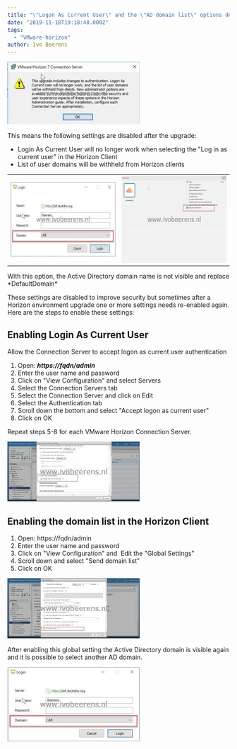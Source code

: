 ```yaml
---
title: "\"Logon As Current User\" and the \"AD domain list\" options default disabled after a VMware Horizon upgrade"
date: "2019-11-18T19:18:48.000Z"
tags: 
  - "VMware-horizon"
author: Ivo Beerens
---
```


[![](images/1-300x141.jpg)](images/1.jpg)

This means the following settings are disabled after the upgrade:

- Login As Current User will no longer work when selecting the "Log in as current user" in the Horizon Client
- List of user domains will be withheld from Horizon clients

<table style="border-collapse: collapse; width: 100%;"><tbody><tr><td style="width: 50%;"><a href="images/domainon.jpg"><img class="aligncenter size-medium wp-image-7175" src="images/domainon-300x168.jpg" alt="" width="300" height="168"></a></td><td style="width: 50%;"><a href="https://www.ivobeerens.nl/wp-content/uploads/2019/11/client.jpg"><img class="aligncenter size-medium wp-image-7177" src="images/client-300x198.jpg" alt="" width="300" height="198"></a></td></tr></tbody></table>

With this option, the Active Directory domain name is not visible and replace \*DefaultDomain\*

These settings are disabled to improve security but sometimes after a Horizon environment upgrade one or more settings needs re-enabled again. Here are the steps to enable these settings:

## **Enabling Login As Current User**

Allow the Connection Server to accept logon as current user authentication

1. Open: _**https://fqdn/admin**_
2. Enter the user name and password
3. Click on "View Configuration" and select Servers
4. Select the Connection Servers tab
5. Select the Connection Server and click on Edit
6. Select the Authentication tab
7. Scroll down the bottom and select "Accept logon as current user"
8. Click on OK

Repeat steps 5-8 for each VMware Horizon Connection Server.

[![](images/3-300x135.jpg)](images/3.jpg)

## **Enabling the domain list in the Horizon Client**

1. Open: https://fqdn/admin
2. Enter the user name and password
3. Click on "View Configuration" and  Edit the "Global Settings"
4. Scroll down and select "Send domain list"
5. Click on OK

[![](images/2-300x136.jpg)](images/2.jpg)

After enabling this global setting the Active Directory domain is visible again and it is possible to select another AD domain.

[![](images/domainon-300x168.jpg)](images/domainon.jpg)



